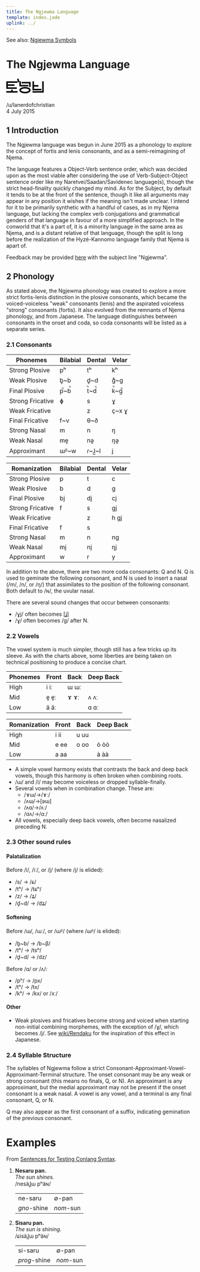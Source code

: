 ```yaml
---
title: The Ngjewma Language
template: index.jade
uplink: ../
---
```

<div class="hidden" id="toc-footer">

See also:
[Ngjewma Symbols](symbols.html)
</div>

# The Ngjewma Language
<!--{#top.center}-->
<img class="center" src='data:image/svg+xml,<svg width="100" height="50" xmlns="http://www.w3.org/2000/svg" xmlns:xlink="http://www.w3.org/1999/xlink" xmlns:ev="http://www.w3.org/2001/xml-events"  fill="none" stroke="black" stroke-width="4"><path d="M30 12H2V28H28M0 20H22M0 38H30M15 40V32M31 3Q32 10,34 12"/><path transform="translate(35)" d="M2,33.5a13,6.5 0 1,0 26,0a13,6.5 0 1,0 -26,0M2 10V21.5H24M6 13.5H28V25"/><path transform="translate(70)" d="M2 10V32H24M0 22H16M0 38H28V10"/></svg>'></img>
<div class="author">/u/lanerdofchristian<br/>4 July 2015</div>

## 1 Introduction
The Ngjewma language was begun in June 2015 as a phonology to explore the concept of fortis and lenis consonants, and as a semi-reimagining of Njema.

The language features a Object-Verb sentence order, which was decided upon as the most viable after considering the use of Verb-Subject-Object sentence order like my Naretvei/Saadan/Savidenec language(s), though the strict head-finality quickly changed my mind. As for the Subject, by default it tends to be at the front of the sentence, though it like all arguments may appear in any position it wishes if the meaning isn't made unclear. I intend for it to be primarily synthetic with a handful of cases, as in my Njema language, but lacking the complex verb conjugations and grammatical genders of that language in favour of a more simplified approach. In the conworld that it's a part of, it is a minority language in the same area as Njema, and is a distant relative of that language, though the split is long before the realization of the Hyzé-Kannomo language family that Njema is apart of.

Feedback may be provided [here](https://www.reddit.com/message/compose/?to=lanerdofchristian) with the subject line "Ngjewma".

## 2 Phonology
As stated above, the Ngjewma phonology was created to explore a more strict fortis-lenis distinction in the plosive consonants, which became the voiced-voiceless "weak" consonants (lenis) and the aspirated voiceless "strong" consonants (fortis). It also evolved from the remnants of Njema phonology, and from Japanese. The language distinguishes between consonants in the onset and coda, so coda consonants will be listed as a separate series.

### 2.1 Consonants
<div class="flex-parent">
<div class="flex-child">

|Phonemes        |Bilabial|Dental|Velar|
|----------------|--------|------|-----|
|Strong Plosive  |pʰ      |tʰ    |kʰ   |
|Weak Plosive    |b̥~b     |d̥~d   |g̊~g  |
|Final Plosive   |p̚~b̚     |t̚~d̚   |k̚~g̚  |
|Strong Fricative|ɸ       |s     |ɣ    |
|Weak Fricative  |        |z     |ç~x ɣ|
|Final Fricative |f~v     |θ~ð   |     |
|Strong Nasal    |m       |n     |ŋ    |
|Weak Nasal      |me̯      |nə̯    |ŋə̯   |
|Approximant     |ɯᵝ~w    |ɾ~ɺ̺~l |j    |
<!--{table:.tb-center.row-headers.auto-layout}-->
</div>
<div class="flex-child">

|Romanization    |Bilabial|Dental|Velar|
|----------------|--------|------|-----|
|Strong Plosive  |p       |t     |c    |
|Weak Plosive    |b       |d     |g    |
|Final Plosive   |bj      |dj    |cj   |
|Strong Fricative|f       |s     |gj   |
|Weak Fricative  |        |z     |h gj |
|Final Fricative |f       |s     |     |
|Strong Nasal    |m       |n     |ng   |
|Weak Nasal      |mj      |nj    |ŋj   |
|Approximant     |w       |r     |y    |
<!--{table:.tb-center.row-headers.auto-layout}-->
</div>
</div>

In addition to the above, there are two more coda consonants: Q and N. Q is used to geminate the following consonant, and N is used to insert a nasal (/m/, /n/, or /ŋ/) that assimilates to the position of the following consonant. Both default to /ɴ/, the uvular nasal.

There are several sound changes that occur between consonants:

 - /ɣj/ often becomes [ʝ]
 - /ɣ/ often becomes /g/ after N.

### 2.2 Vowels

The vowel system is much simpler, though still has a few tricks up its sleeve. As with the charts above, some liberties are being taken on technical positioning to produce a concise chart. 

<div class="flex-parent">
<div class="flex-child">

|Phonemes|Front|Back|Deep Back|
|--------|-----|----|---------|
|High    |i iː |ɯ ɯː         ||
|Mid     |e̞ e̞ː |ɤ ɤː|ʌ ʌː     |
|Low     |ä äː     ||ɑ ɑː     |
<!--{table:.tb-center.row-headers}-->
</div>
<div class="flex-child">

|Romanization|Front|Back|Deep Back|
|------------|-----|----|---------|
|High        |i ii |u uu         ||
|Mid         |e ee |o oo|ò òò     |
|Low         |a aa     ||à àà     |
<!--{table:.tb-center.row-headers}-->
</div>
</div>

 - A simple vowel harmony exists that contrasts the back and deep back vowels, though this harmony is often broken when combining roots.
 - /ɯ/ and /i/ may become voiceless or dropped syllable-finally.
 - Several vowels when in combination change. These are:
   - /ɤɯ/→/ɤː/
   - /ʌɯ/→[əɯ]
   - /ʌɑ/→/ʌː/
   - /ɑʌ/→/ɑː/
 - All vowels, especially deep back vowels, often become nasalized preceding N.

### 2.3 Other sound rules

#### Palatalization
Before /i/, /iː/, or /j/ (where /j/ is elided):

 - /s/ → /ɕ/
 - /tʰ/ → /tɕʰ/
 - /z/ → /ʑ/
 - /d̥~d/ → /dʑ/

#### Softening
Before /ɯ/, /ɯː/, or /ɯᵝ/ (where /ɯᵝ/ is elided):

 - /b̥~b/ → /b~β/
 - /tʰ/ → /tsʰ/
 - /d̥~d/ → /dz/

Before /ɑ/ or /ʌ/:

 - /pʰ/ → /px/
 - /tʰ/ → /tx/
 - /kʰ/ → /kx/ or /xː/

#### Other

 - Weak plosives and fricatives become strong and voiced when starting non-initial combining morphemes, with the exception of /ɣ/, which becomes /j/. See [wiki/Rendaku](https://en.wikipedia.org/wiki/Rendaku) for the inspiration of this effect in Japanese.

### 2.4 Syllable Structure
The syllables of Ngjewma follow a strict Consonant-Approximant-Vowel-Approximant-Terminal structure. The onset consonant may be any weak or strong consonant (this means no finals, Q, or N). An approximant is any approximant, but the medial approximant may not be present if the onset consonant is a weak nasal. A vowel is any vowel, and a terminal is any final consonant, Q, or N.

Q may also appear as the first consonant of a suffix, indicating gemination of the previous consonant.

# Examples
From [Sentences for Testing Conlang Syntax](/conlang/resources/mirror/conlang-syntax-test-cases.html).

1. __Nesaru pan.__   
   _The sun shines._  
   /nesäɺ̺ɯ pʰäɴ/

   |             |           |
   |-------------|-----------|
   |ne-saru      |∅-pan<!--{tr:style="font-weight:bold"}-->|
   |_*gno*_-shine|_*nom*_-sun|
   <!--{table:.auto-layout.auto-wide}-->

2. __Sisaru pan.__  
   _The sun is shining._  
   /ɕisäɺ̺ɯ pʰäɴ/
 
   |              |           |
   |--------------|-----------|
   |si-saru       |∅-pan<!--{tr:style="font-weight:bold"}-->|
   |_*prog*_-shine|_*nom*_-sun|
   <!--{table:.auto-layout.auto-wide}-->
